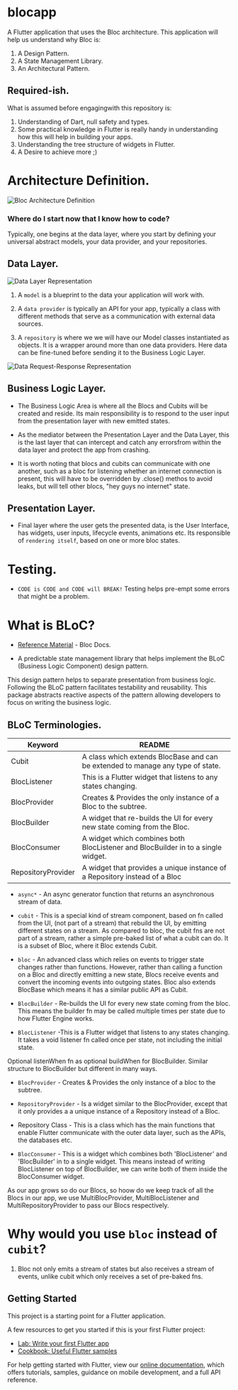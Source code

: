 # blocapp

A Flutter application that uses the Bloc architecture. This application will help us understand why Bloc is:
1. A Design Pattern.
1. A State Management Library.
1. An Architectural Pattern.

## Required-ish.

What is assumed before engagingwith this repository is:

1. Understanding of Dart, null safety and types.
1. Some practical knowledge in Flutter is really handy in understanding how this will help in building your apps.
1. Understanding the tree structure of widgets in Flutter.
1. A Desire to achieve more ;)


# Architecture Definition.

![Bloc Architecture Definition](https://user-images.githubusercontent.com/46367331/151333886-8fa43ca2-d53f-4733-8778-bba919828f18.png)


### Where do I start now that I know how to code?

Typically, one begins at the data layer, where you start by defining your universal abstract models, your data provider, and your repositories.

## Data Layer.
![Data Layer Representation](https://user-images.githubusercontent.com/46367331/151334561-146181d1-0b91-46d5-9fd3-74203ff4a91d.png)

1. A `model` is a blueprint to the data your application will work with.

1. A `data provider` is typically an API for your app, typically a class with different methods that serve as a communication with external data sources.

1. A `repository` is where we we will have our Model classes instantiated as objects. It is a wrapper around more than one data providers.
Here data can be fine-tuned before sending it to the Business Logic Layer.

![Data Request-Response Representation](https://user-images.githubusercontent.com/46367331/151333995-bc1c3623-8182-4edc-8362-a9d96f5336f7.png)

## Business Logic Layer.
* The Business Logic Area is where all the Blocs and Cubits will be created and reside. Its main responsibility is to respond to the user input from the presentation layer with new emitted states.

* As the mediator between the Presentation Layer and the Data Layer, this is the last layer that can intercept and catch any errorsfrom within the data layer and protect the app from crashing.

* It is worth noting that blocs and cubits can communicate with one another, such as a bloc for listening whether an internet connection is present, this will have to be overridden by .close() methos to avoid leaks, but will tell other blocs, "hey guys no internet" state.

## Presentation Layer.

* Final layer where the user gets the presented data, is the User Interface, has widgets, user inputs, lifecycle events, animations etc.
Its responsible of `rendering itself`, based on one or more bloc states.


# Testing.

* `CODE is CODE and CODE will BREAK!`
Testing helps pre-empt some errors that might be a problem.

 
# What is BLoC? 
- [Reference Material](https://pub.dev/packages/bloc) - Bloc Docs. 

* A predictable state management library that helps implement the BLoC (Business Logic Component) design pattern.

This design pattern helps to separate presentation from business logic. Following the BLoC pattern facilitates testability and reusability. This package abstracts reactive aspects of the pattern allowing developers to focus on writing the business logic.

## BLoC Terminologies.

| Keyword | README |
| ------ | ------ |
| Cubit | A class which extends BlocBase and can be extended to manage any type of state. |
| BlocListener | This is a Flutter widget that listens to any states changing. |
| BlocProvider | Creates & Provides the only instance of a Bloc to the subtree. |
| BlocBuilder | A widget that re-builds the UI for every new state coming from the Bloc. |
| BlocConsumer | A widget which combines both BlocListener and BlocBuilder in to a single widget. |
| RepositoryProvider | A widget that provides a unique instance of a Repository instead of a Bloc |

* `async*` - An async generator function that returns an asynchronous stream of data.

* `cubit` - This is a special kind of stream component, based on fn called from the UI, (not part of a stream) that rebuild the UI, by emitting different states on a stream. As compared to bloc, the cubit fns are not part of a stream, rather a simple pre-baked list of what a cubit can do. It is a subset of Bloc, where it Bloc extends Cubit.

* `bloc` - An advanced class which relies on events to trigger state changes rather than functions. However, rather than calling a function on a Bloc and directly emitting a new state, Blocs receive events and convert the incoming events into outgoing states. Bloc also extends BlocBase which means it has a similar public API as Cubit.

* `BlocBuilder` - Re-builds the UI for every new state coming from the bloc. This means the builder fn may be called multiple times per state due to how Flutter Engine works.


* `BlocListener` -This is a Flutter widget that listens to any states changing. It takes a void listener fn called once per state, not including the initial state. 

Optional listenWhen fn as optional buildWhen for BlocBuilder. Similar structure to BlocBuilder but different in many ways.


* `BlocProvider` - Creates & Provides the only instance of a bloc to the subtree.

* `RepositoryProvider` - Is a widget similar to the BlocProvider, except that it only provides a a unique instance of a Repository instead of a Bloc.

* Repository Class - This is a class which has the main functions that enable Flutter communicate with the outer data layer, such as the APIs, the databases etc.

* `BlocConsumer` - This is a widget which combines both 'BlocListener' and 'BlocBuilder' in to a single widget. This means instead of writing BlocListener on top of BlocBuilder, we can write both of them inside the BlocConsumer widget.

As our app grows so do our Blocs, so hoow do we keep track of all the Blocs in our app, we use MultiBlocProvider, MultiBlocListener and MultiRepositoryProvider to pass our Blocs respectively.

# Why would you use `bloc` instead of `cubit`?
1. Bloc not only emits a stream of states but also receives a stream of events, unlike cubit which only receives a set of pre-baked fns.

## Getting Started

This project is a starting point for a Flutter application.

A few resources to get you started if this is your first Flutter project:

- [Lab: Write your first Flutter app](https://flutter.dev/docs/get-started/codelab)
- [Cookbook: Useful Flutter samples](https://flutter.dev/docs/cookbook)

For help getting started with Flutter, view our
[online documentation](https://flutter.dev/docs), which offers tutorials,
samples, guidance on mobile development, and a full API reference.
